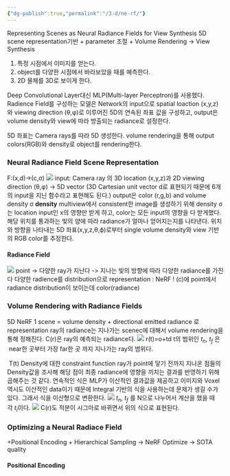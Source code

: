```yaml
---
{"dg-publish":true,"permalink":"/3-d/ne-rf/"}
---
```


Representing Scenes as Neural Radiance Fields for View Synthesis
5D scene representation기반 + parameter 조절 + Volume Rendering -> View Synthesis
1. 특정 시점에서 이미지를 얻는다. 
2. object를 다양한 시점에서 바라보았을 때를 예측한다. 
3. 2D 물체를 3D로 보이게 한다.

Deep Convolutional Layer대신 MLP(Multi-layer Perceptron)를 사용했다. 
Radience Field를 구성하는 모델은 Network의 input으로 spatial loaction (x,y,z)와 viewing direction (θ,φ)로 이루어진 5D의 연속된 좌표 값을 구성하고, output은 volume density와 view에 따라 방출되는 radiance로 설정한다. 

5D 좌표는 Camera rays를 따라 5D 생성한다. volume rendering을 통해 output colors(RGB)와 density로 object를 rendering한다.
### Neural Radiance Field Scene Representation
F:(x,d)→(c,σ)
![](https://i.imgur.com/bCGxeFt.png)
input: Camera ray 의 3D location (x,y,z)과 2D viewing direction (θ,φ) -> 5D vector
(3D Cartesian unit vector d로 표현되기 때문에 6개의 input을 지닌 함수라고 표현해도 된다.)
output은 color (r,g,b) and volume density σ
**density**
multiview에서 consistent한 image를 생성하기 위해 density σ는 location input인 x의 영향만 받게 하고, color는 모든 input의 영향을 다 받게했다.
해당 위치를 통과하는 빛의 양에 따라 radiance가 얼마나 얻어지는지를 나타낸다. 
위치와 방향을 나타내는 5D 좌표(x,y,z,θ,ϕ)로부터 single volume density와 view 기반의 RGB color를 추정한다.
#### Radiance Field
![](https://i.imgur.com/rhm0Vtn.png)
point -> 다양한 ray가 지난다 -> 지나는 빛의 방향에 따라 다양한 radiance를 가진다
다양한 radience를 distribution으로 representation : NeRF !
(c)에 point에서 radiance distribution이 보이는데 color(radiance)

### Volume Rendering with Radiance Fields
5D NeRF
1 scene = volume density + directional emitted radiance 로 representation
ray의 radiance는 지나가는 scenec에 대해서 volume rendering을 통해 정해진다.
C(r)은 ray의 예측되는 radiance다.
![](https://i.imgur.com/XNSy5Te.png)
r(t)=o+td
t의 범위인 $t_n$, $t_f$ 은​ near한 곳부터 가장 far한 곳 까지 지나가는 ray의 범위다.

 T(t)
Density에 대한 constraint function
ray가 point에 닿기 전까지 지나온 점들의 Density값을 조사해 해당 점이 최종 radiance에 영향을 끼치는 결과를 반영하기 위해 곱해주는 것 같다.
연속적인 식은 MLP가 이산적인 결과값을 제공하고 이미지와 Voxel 역시도 이산적인 data이기 때문에 Integral 기반의 식을 사용하는데 문제가 생길 수가 있다. 그래서 식을 이산형으로 변환한다. 
![](https://i.imgur.com/o7sVuUS.png)
$t_n$, $t_f$ 를 N으로 나누어서 계산을 했을 때 각 $t_i​$이다.
![](https://i.imgur.com/RvBZ3Ns.png)
C(r)도 적분이 시그마로 바뀌면서 위의 식으로 표현된다.

### Optimizing a Neural Radiace Field
+Positional Encoding + Hierarchical Sampling -> NeRF Optimize -> SOTA quality
#### Positional Encoding

